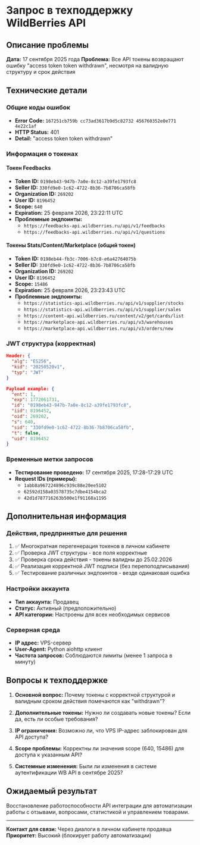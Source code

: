 # Запрос в техподдержку WildBerries API

## Описание проблемы

**Дата:** 17 сентября 2025 года
**Проблема:** Все API токены возвращают ошибку "access token token withdrawn", несмотря на валидную структуру и срок действия

## Технические детали

### Общие коды ошибок
- **Error Code:** `167251cb759b cc73ad3617b9d5c82732 456760352e0e771 4e22c1af`
- **HTTP Status:** 401
- **Detail:** "access token token withdrawn"

### Информация о токенах

#### Токен Feedbacks
- **Token ID:** `0198eb43-947b-7a0e-8c12-a39fe1793fc8`
- **Seller ID:** `330fd9e0-1c62-4722-8b36-7b8706ca58fb`
- **Organization ID:** `269202`
- **User ID:** `8196452`
- **Scope:** `640`
- **Expiration:** 25 февраля 2026, 23:22:11 UTC
- **Проблемные эндпоинты:**
  - `https://feedbacks-api.wildberries.ru/api/v1/feedbacks`
  - `https://feedbacks-api.wildberries.ru/api/v1/questions`

#### Токены Stats/Content/Marketplace (общий токен)
- **Token ID:** `0198eb44-fb3c-7006-b7c8-e6a42764075b`
- **Seller ID:** `330fd9e0-1c62-4722-8b36-7b8706ca58fb`
- **Organization ID:** `269202`
- **User ID:** `8196452`
- **Scope:** `15486`
- **Expiration:** 25 февраля 2026, 23:23:43 UTC
- **Проблемные эндпоинты:**
  - `https://statistics-api.wildberries.ru/api/v1/supplier/stocks`
  - `https://statistics-api.wildberries.ru/api/v1/supplier/sales`
  - `https://content-api.wildberries.ru/content/v2/get/cards/list`
  - `https://marketplace-api.wildberries.ru/api/v3/warehouses`
  - `https://marketplace-api.wildberries.ru/api/v3/orders/new`

### JWT структура (корректная)
```json
Header: {
  "alg": "ES256",
  "kid": "20250520v1",
  "typ": "JWT"
}

Payload example: {
  "ent": 1,
  "exp": 1772061731,
  "id": "0198eb43-947b-7a0e-8c12-a39fe1793fc8",
  "iid": 8196452,
  "oid": 269202,
  "s": 640,
  "sid": "330fd9e0-1c62-4722-8b36-7b8706ca58fb",
  "t": false,
  "uid": 8196452
}
```

### Временные метки запросов
- **Тестирование проведено:** 17 сентября 2025, 17:28-17:29 UTC
- **Request IDs (примеры):**
  - `1abb8a967224896c939c88e20ee5102`
  - `62592d158a03578735c7dbe4154bca2`
  - `42d1d787716263b500e1f91168a1195`

## Дополнительная информация

### Действия, предпринятые для решения
1. ✅ Многократная перегенерация токенов в личном кабинете
2. ✅ Проверка JWT структуры - все поля корректные
3. ✅ Проверка срока действия - токены валидны до 25.02.2026
4. ✅ Реализация корректной JWT подписи (без перепоподписывания)
5. ✅ Тестирование различных эндпоинтов - везде одинаковая ошибка

### Настройки аккаунта
- **Тип аккаунта:** Продавец
- **Статус:** Активный (предположительно)
- **API категории:** Настроены для всех необходимых сервисов

### Серверная среда
- **IP адрес:** VPS-сервер
- **User-Agent:** Python aiohttp клиент
- **Частота запросов:** Соблюдаются лимиты (менее 1 запроса в минуту)

## Вопросы к техподдержке

1. **Основной вопрос:** Почему токены с корректной структурой и валидным сроком действия помечаются как "withdrawn"?

2. **Дополнительные токены:** Нужно ли создавать новые токены? Если да, есть ли особые требования?

3. **IP ограничения:** Возможно ли, что VPS IP-адрес заблокирован для API доступа?

4. **Scope проблемы:** Корректны ли значения scope (640, 15486) для доступа к указанным API?

5. **Системные изменения:** Были ли изменения в системе аутентификации WB API в сентябре 2025?

## Ожидаемый результат

Восстановление работоспособности API интеграции для автоматизации работы с отзывами, вопросами, статистикой и управлением товарами.

---

**Контакт для связи:** Через диалоги в личном кабинете продавца
**Приоритет:** Высокий (блокирует работу автоматизации)